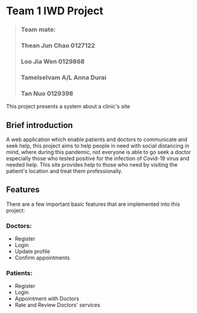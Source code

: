# Team 1 IWD Project

> ### Team mate:
> ### Thean Jun Chao 0127122
> ### Loo Jia Wen 0129868
> ### Tamelselvam A/L Anna Durai
> ### Tan Nuo 0129398


This project presents a system about a clinic's site  

## Brief introduction
A web application which enable patients and doctors to communicate and seek help, this project aims to help people in need with social distancing in mind, where during this pandemic, not everyone is able to go seek a doctor especially those who tested positive for the infection of Covid-19 virus and needed help. This site provides help to those who need by visiting the patient's location and treat them professionally.  

## Features
There are a few important basic features that are implemented into this project:

### Doctors:
- Register
- Login
- Update profile
- Confirm appointments

### Patients:
- Register
- Login
- Appointment with Doctors
- Rate and Review Doctors' services
